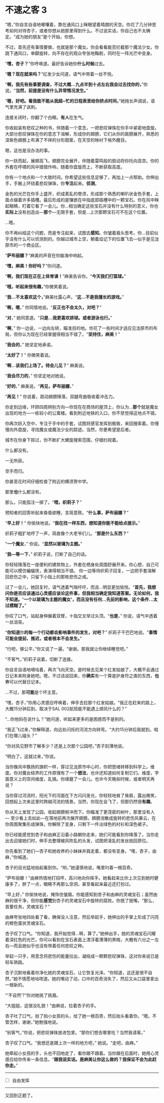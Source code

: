 # 不速之客 3

“嗯，”你自言自语地嘟囔着，靠在通风口上眯眼望着晴朗的天空。你花了几分钟思考如何对待杏子，或者你想从她那里得到什么。不过说实话，你自己也不太确定。“成为她的朋友”是个开始，你想。

不过，首先还有事情要做，也就是那个魔女。你会看看能否拦截那个魔法少女。你跳下通风口，单脚旋转，向不存在的观众夸张地鞠躬，同时在一阵光芒中变身。

“**嘿，杏子？**”你呼唤道。最好告诉她你**什么时候**过去。

“**嗯？现在就来吗？**”红发少女问道，语气中带着一丝不悦。

“**啊，我先有些事要调查，不过大概...九点半到十点左右我会过去找你的，**”你说。“**当然，前提是没有什么异常情况发生。**”

“**嗯，好吧。看我能不能从我超~忙的日程表里给你挤点时间，**”她拖长声调说，语气里充满了讽刺。

连接关闭时，你翻了个白眼。**有人**在生气。

你收起装有悲叹之种的书，伴随着一个意念，一把悲叹弹珠在你手中紧密地盘旋。大部分悲叹弹珠在你的意志下溶解，形成你的翅膀，它们从你的肩膀展开，熟悉的深紫色翅膀上布满了不祥的分形图案，在天空的映衬下格外醒目。

嗯，这也是没办法的事。

你一跃而起，展翅高飞，翅膀完全展开，伴随着雷鸣般的扇动将你托向高空。你的外套在呼啸的风中猎猎作响，随着你盘旋而上，不断获取高度。

你有一个地点和一个大致时间。你希望这些信息足够了，再加上一点帮助。你伸出手，手腕上环绕着悲叹弹珠，你**专注**起来。**侦测**。

金色的光芒在你手上盛开，织成紊乱的卷须，形成那个熟悉的喇叭状金色手套，上面点缀着许多插槽。最后形成的是镶嵌在中指底部插槽中的一颗宝石。你在风中眯起眼睛，盯着它看了一会儿。你...相当确定这些宝石并没有什么特别的意义，你也**实际上**没有创造出—**那个**—无限手套，但是...上次那颗宝石可不在这个位置。

...嗯。

你不再纠结这个问题，而是专注起来，试图去**感知**。你皱着眉头思考。你...目前似乎没有什么可以侦测到的。你越过城市上空，朝着焰记下的位置飞去—似乎是见泷原市的一个商业区。

“**萨布丽娜？**”麻美的声音在你脑海中响起。

“**嘿，麻美！你好吗？**”你问道。

“**啊，我们现在正在上体育课！**”麻美告诉你。“**今天我们打篮球。**”

“**哦，听起来很有趣，**”你微笑着说。

“**我...不太喜欢这个，**”麻美吐露心声。“**这...不是我擅长的游戏。**”

“**啊，嗯**，” 你同情地说。“**反正也不会太久，对吧？**”

“**对**，” 她同意道。“**只是...我更喜欢排球。或者游泳也行。**”

“**啊**，” 你一边说，一边向左转，瞄准目的地。你花了一些时间才适应见泷原市的布局，但你认为现在已经掌握得相当不错了。“**坚持住，麻美！**”

“**我会的**，” 她坚定地承诺。

“**太好了！**” 你微笑着说。

“**啊...该我们上场了。待会儿见？**” 麻美说。

“**我会尽力的**，” 你坚定地对她说。

“**好的**，” 麻美说。“**再见，萨布丽娜**。”

“**再见！**” 你说着，扇动翅膀降落，双腿弯曲吸收着冲击力。

你走到边缘，环顾四周辨别方向—你现在在商场的屋顶上，你认为...**那个**就是魔女出现的地方—一栋较小的公寓楼。看到附近地铁的入口，你不禁觉得这地点不错。

你再次跃入空中，专注于手中的手套，试图将感官发挥到极致，来回搜索着。你慢慢向外盘旋，寻找魔女或魔法少女的踪迹。当然，你更希望是后者。

城市在你身下掠过，你不断扩大螺旋搜索范围，仔细扫视着。

什么都没有。

一无所获。

空手而归。

你甚至花时间仔细检查了附近的横须贺中学。

那里**也**什么都没有。

那么，只能孤注一掷了。“**喂，织莉子？**”

预知者的回答听起来昏昏欲睡，言简意赅。“**什么事，萨布丽娜？**”

“**早上好！**” 你愉快地说。“**我在找一样东西，想知道你能不能给点提示。**”

织莉子粗犷地哼了一声，简直像个大老爷们儿。“**那是什么东西？**”

“**一个魔女**，” 你说。“**显然以玻璃为主题。**”

“**我—等一下**，” 织莉子说，打断了自己的话。

你轻轻降落在一座便利的建筑物上，外套在栖身处周围舒展开来。你心想，自己可能可以模仿蝙蝠侠，表演得相当不错。 你一边等待织莉子回复，一边把手套溶解回悲伤之中，只留下小指上的那枚悲伤之戒。

过了一会儿，她回复时，语气透着气喘吁吁，而且...明显更加愉悦。“**首先，我想问你是否应该通过心灵感应谈论这件事，但我相当确定我知道答案。无论如何，我不知道。'一个以玻璃为主题的魔女'，而且没有任何...先前的影响，这个条件...太过模糊了。**”

你叹了口气，站起身伸展着双臂，十指交叉举过头顶。“**也是**，” 你说，语气中透着一丝沮丧。

“**你知道**你**的每一个行动都会影响事件的发生，对吧？**” 织莉子干巴巴地说。“**事情可能会提前、推迟，或者根本不会发生。**”

“行吧，够公平，”你又说了一遍。“谢谢。那我就让你继续睡觉吧。”

“不客气，”织莉子说着，切断了连接。

你自言自语地嘀咕着，再次飞向天空。是时候去见某个红发姑娘了，大概不会通过日记本来附身她吧。嗯，不过话说回来，你**确实**有一个算是护身符之类的东西，**也许**可以代替日记本。

...不过，那**可能**是个坏主意。

“嘿，杏子，”你用心灵感应呼唤着，伸手去拉那个红发姑娘。“我正在赶来的路上，大概15分钟后到，取决于SAL 002航班能不能遇上顺风什么的？”

“...你他妈在说什么？”她问道，听起来更多的是困惑而不是别的。

“我正飞过来，”你解释道，向远处闪烁的河流方向转弯。“大约15分钟后我就到。咱们在哪儿碰头？”

“你对风见野市了解多少？还是上次那个公园吧，”杏子刻薄地说。

“明白了。这就过来，”你说。

当你像风中飘扬的旗帜一样，穿过见泷原市中心时，你把思绪转移到科学上。维度。你对魔女结界的工作原理有了一个**想法**，也许还知道如何复制它们。维度，字面意义上的空间维度，乱搞。你琢磨了一会儿。也许今天晚些时候，或者明天再说？

当你穿过河流时，阳光下的河面在下方闪闪发光，你轻轻地耸了耸肩，露出微笑，回想起上次来这里时跨越河流的情景。当然，你现在会飞了，但那仍然很**有趣**。

你从天上发现了公园，收起翅膀俯冲而下。你瞄准了更茂密的树叶，那里没有人 — 至少看上去如此—在落地前再次展开翅膀。翅膀消散成旋转的悲伤风暴云，在你周围聚集形成弹珠，你解除了变身，只剩下一件淡绿色的衬衫和深色裙子。

你已经能感觉到杏子和由麻正沿着小路朝你走来，她们可能看到你降落了。当你走出去迎接她们时，伸手去整理被风吹乱的头发，试图把凌乱的发丝拍回原位。

你先看到了她们—杏子和她收养的小妹妹并肩走着，都没有变身。“嘿，杏子，由麻，”你喊道。

杏子的目光猛地抬起看到你。“哟，”她谨慎地说，嘴里叼着一根百奇。

“萨布丽娜！”由麻热情地打招呼，高兴地向你挥手。她看起来比你上次见到她时健康多了，胖了一点，眼睛不再那么空洞，甚至看起来最近还打扮过。

“早上好，” 你愉快地说，掩饰住皱眉。你能感知到杏子和由麻的灵魂宝石；虽然由麻的很干净，但你能**感觉**到杏子的灵魂宝石中旋转的腐败。你抿了抿嘴。“那么，首要任务。灵魂宝石？”

由麻夸张地四处看了看，确保没人注意，然后举起手，她伸出的手掌上形成了闪亮的橙色蛋状灵魂宝石。

杏子叹了口气。“你知道，我开始觉得...啊，算了。”她伸出手，她的灵魂宝石闪耀着深红色的光芒。你可以看到在宝石表面上漂浮着薄薄的黑暗，大概有六分之一左右—而且她似乎也没有带着任何悲叹之种。

举起一只手，用意念将悲伤的能量拉出，凝结成一颗颗悲叹弹珠，这对你来说已是轻车熟路。

杏子沉默地看着你净化她的灵魂宝石，让它恢复光泽。“你知道，这还是很不自然，”她不情愿地咕哝道。她的嘴动了动，口中的百奇消失了，然后又从口袋里拿出一根新的。

“'不自然'?”你对她挑了挑眉。

“大姐姐，这很没礼貌！”由麻说，拉着杏子的手。

杏子吐了口气，拍了拍小女孩的头，给了她一根百奇，然后抬头看着你。“嗯。不管怎样，谢谢，”她勉强地说。

“别客气，”你说，把悲叹弹珠放进包里。“那你们想去哪里吃？当然我请客。”

杏子叹了口气。“我想还是跟上次一样的地方吧，” 她说。“走吧，由麻。”

她牵起小女孩的手，头也不回地走了，看你跟不跟着。当你跟在后面时，她用心灵感应给你传来一条信息。“**跟我说实话。是麻美让你这么做的？我保证不会为此赶你走。**”

---

- [ ] 自由发挥

---

又回到正题了。
